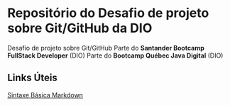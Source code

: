 # Repositório do Desafio de projeto sobre Git/GitHub da DIO
Desafio de projeto sobre Git/GitHub
Parte do **Santander Bootcamp FullStack Developer** (DIO)
Parte do **Bootcamp Québec Java Digital** (DIO)

## Links Úteis 
[Sintaxe Básica Markdown](https://www.markdownguide.org/basic-syntax/)
